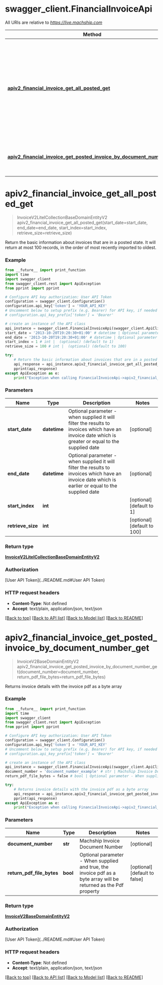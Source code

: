 # swagger_client.FinancialInvoiceApi

All URIs are relative to *https://live.machship.com*

Method | HTTP request | Description
------------- | ------------- | -------------
[**apiv2_financial_invoice_get_all_posted_get**](FinancialInvoiceApi.md#apiv2_financial_invoice_get_all_posted_get) | **GET** /apiv2/financialInvoice/getAllPosted | Return the basic information about invoices that are in a posted state. It will return at most 100 records,  in the order of most recently imported to oldest.
[**apiv2_financial_invoice_get_posted_invoice_by_document_number_get**](FinancialInvoiceApi.md#apiv2_financial_invoice_get_posted_invoice_by_document_number_get) | **GET** /apiv2/financialInvoice/getPostedInvoiceByDocumentNumber | Returns invoice details with the invoice pdf as a byte array

# **apiv2_financial_invoice_get_all_posted_get**
> InvoiceV2LiteICollectionBaseDomainEntityV2 apiv2_financial_invoice_get_all_posted_get(start_date=start_date, end_date=end_date, start_index=start_index, retrieve_size=retrieve_size)

Return the basic information about invoices that are in a posted state. It will return at most 100 records,  in the order of most recently imported to oldest.

### Example
```python
from __future__ import print_function
import time
import swagger_client
from swagger_client.rest import ApiException
from pprint import pprint

# Configure API key authorization: User API Token
configuration = swagger_client.Configuration()
configuration.api_key['token'] = 'YOUR_API_KEY'
# Uncomment below to setup prefix (e.g. Bearer) for API key, if needed
# configuration.api_key_prefix['token'] = 'Bearer'

# create an instance of the API class
api_instance = swagger_client.FinancialInvoiceApi(swagger_client.ApiClient(configuration))
start_date = '2013-10-20T19:20:30+01:00' # datetime | Optional parameter - when supplied it will filter the results to invoices which have an invoice date which is greater or equal to the supplied date (optional)
end_date = '2013-10-20T19:20:30+01:00' # datetime | Optional parameter - when supplied it will filter the results to invoices which have an invoice date which is earlier or equal to the supplied date (optional)
start_index = 1 # int |  (optional) (default to 1)
retrieve_size = 100 # int |  (optional) (default to 100)

try:
    # Return the basic information about invoices that are in a posted state. It will return at most 100 records,  in the order of most recently imported to oldest.
    api_response = api_instance.apiv2_financial_invoice_get_all_posted_get(start_date=start_date, end_date=end_date, start_index=start_index, retrieve_size=retrieve_size)
    pprint(api_response)
except ApiException as e:
    print("Exception when calling FinancialInvoiceApi->apiv2_financial_invoice_get_all_posted_get: %s\n" % e)
```

### Parameters

Name | Type | Description  | Notes
------------- | ------------- | ------------- | -------------
 **start_date** | **datetime**| Optional parameter - when supplied it will filter the results to invoices which have an invoice date which is greater or equal to the supplied date | [optional] 
 **end_date** | **datetime**| Optional parameter - when supplied it will filter the results to invoices which have an invoice date which is earlier or equal to the supplied date | [optional] 
 **start_index** | **int**|  | [optional] [default to 1]
 **retrieve_size** | **int**|  | [optional] [default to 100]

### Return type

[**InvoiceV2LiteICollectionBaseDomainEntityV2**](InvoiceV2LiteICollectionBaseDomainEntityV2.md)

### Authorization

[User API Token](../README.md#User API Token)

### HTTP request headers

 - **Content-Type**: Not defined
 - **Accept**: text/plain, application/json, text/json

[[Back to top]](#) [[Back to API list]](../README.md#documentation-for-api-endpoints) [[Back to Model list]](../README.md#documentation-for-models) [[Back to README]](../README.md)

# **apiv2_financial_invoice_get_posted_invoice_by_document_number_get**
> InvoiceV2BaseDomainEntityV2 apiv2_financial_invoice_get_posted_invoice_by_document_number_get(document_number=document_number, return_pdf_file_bytes=return_pdf_file_bytes)

Returns invoice details with the invoice pdf as a byte array

### Example
```python
from __future__ import print_function
import time
import swagger_client
from swagger_client.rest import ApiException
from pprint import pprint

# Configure API key authorization: User API Token
configuration = swagger_client.Configuration()
configuration.api_key['token'] = 'YOUR_API_KEY'
# Uncomment below to setup prefix (e.g. Bearer) for API key, if needed
# configuration.api_key_prefix['token'] = 'Bearer'

# create an instance of the API class
api_instance = swagger_client.FinancialInvoiceApi(swagger_client.ApiClient(configuration))
document_number = 'document_number_example' # str | Machship Invoice Document Number (optional)
return_pdf_file_bytes = false # bool | Optional parameter - When supplied and true, the invoice pdf as a byte array will be returned as the Pdf property (optional) (default to false)

try:
    # Returns invoice details with the invoice pdf as a byte array
    api_response = api_instance.apiv2_financial_invoice_get_posted_invoice_by_document_number_get(document_number=document_number, return_pdf_file_bytes=return_pdf_file_bytes)
    pprint(api_response)
except ApiException as e:
    print("Exception when calling FinancialInvoiceApi->apiv2_financial_invoice_get_posted_invoice_by_document_number_get: %s\n" % e)
```

### Parameters

Name | Type | Description  | Notes
------------- | ------------- | ------------- | -------------
 **document_number** | **str**| Machship Invoice Document Number | [optional] 
 **return_pdf_file_bytes** | **bool**| Optional parameter - When supplied and true, the invoice pdf as a byte array will be returned as the Pdf property | [optional] [default to false]

### Return type

[**InvoiceV2BaseDomainEntityV2**](InvoiceV2BaseDomainEntityV2.md)

### Authorization

[User API Token](../README.md#User API Token)

### HTTP request headers

 - **Content-Type**: Not defined
 - **Accept**: text/plain, application/json, text/json

[[Back to top]](#) [[Back to API list]](../README.md#documentation-for-api-endpoints) [[Back to Model list]](../README.md#documentation-for-models) [[Back to README]](../README.md)

